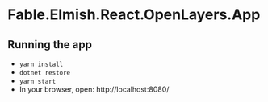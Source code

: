 # Fable.Elmish.React.OpenLayers.App

## Running the app

* `yarn install`
* `dotnet restore`
* `yarn start`
* In your browser, open: http://localhost:8080/
